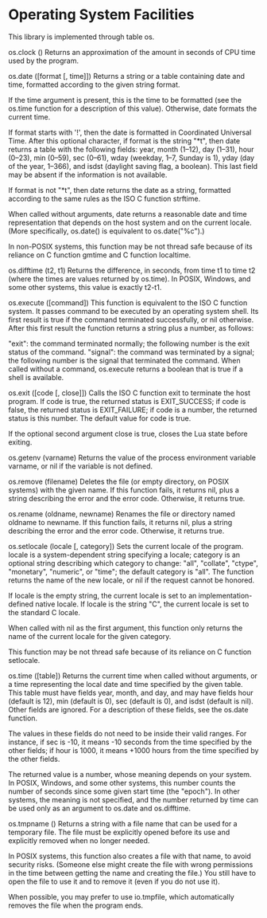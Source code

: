Operating System Facilities
===========================

This library is implemented through table os.

os.clock ()
Returns an approximation of the amount in seconds of CPU time used by the program.

os.date ([format [, time]])
Returns a string or a table containing date and time, formatted according to the given string format.

If the time argument is present, this is the time to be formatted (see the os.time function for a description of this value). Otherwise, date formats the current time.

If format starts with '!', then the date is formatted in Coordinated Universal Time. After this optional character, if format is the string "*t", then date returns a table with the following fields: year, month (1–12), day (1–31), hour (0–23), min (0–59), sec (0–61), wday (weekday, 1–7, Sunday is 1), yday (day of the year, 1–366), and isdst (daylight saving flag, a boolean). This last field may be absent if the information is not available.

If format is not "*t", then date returns the date as a string, formatted according to the same rules as the ISO C function strftime.

When called without arguments, date returns a reasonable date and time representation that depends on the host system and on the current locale. (More specifically, os.date() is equivalent to os.date("%c").)

In non-POSIX systems, this function may be not thread safe because of its reliance on C function gmtime and C function localtime.

os.difftime (t2, t1)
Returns the difference, in seconds, from time t1 to time t2 (where the times are values returned by os.time). In POSIX, Windows, and some other systems, this value is exactly t2-t1.

os.execute ([command])
This function is equivalent to the ISO C function system. It passes command to be executed by an operating system shell. Its first result is true if the command terminated successfully, or nil otherwise. After this first result the function returns a string plus a number, as follows:

"exit": the command terminated normally; the following number is the exit status of the command.
"signal": the command was terminated by a signal; the following number is the signal that terminated the command.
When called without a command, os.execute returns a boolean that is true if a shell is available.

os.exit ([code [, close]])
Calls the ISO C function exit to terminate the host program. If code is true, the returned status is EXIT_SUCCESS; if code is false, the returned status is EXIT_FAILURE; if code is a number, the returned status is this number. The default value for code is true.

If the optional second argument close is true, closes the Lua state before exiting.

os.getenv (varname)
Returns the value of the process environment variable varname, or nil if the variable is not defined.

os.remove (filename)
Deletes the file (or empty directory, on POSIX systems) with the given name. If this function fails, it returns nil, plus a string describing the error and the error code. Otherwise, it returns true.

os.rename (oldname, newname)
Renames the file or directory named oldname to newname. If this function fails, it returns nil, plus a string describing the error and the error code. Otherwise, it returns true.

os.setlocale (locale [, category])
Sets the current locale of the program. locale is a system-dependent string specifying a locale; category is an optional string describing which category to change: "all", "collate", "ctype", "monetary", "numeric", or "time"; the default category is "all". The function returns the name of the new locale, or nil if the request cannot be honored.

If locale is the empty string, the current locale is set to an implementation-defined native locale. If locale is the string "C", the current locale is set to the standard C locale.

When called with nil as the first argument, this function only returns the name of the current locale for the given category.

This function may be not thread safe because of its reliance on C function setlocale.

os.time ([table])
Returns the current time when called without arguments, or a time representing the local date and time specified by the given table. This table must have fields year, month, and day, and may have fields hour (default is 12), min (default is 0), sec (default is 0), and isdst (default is nil). Other fields are ignored. For a description of these fields, see the os.date function.

The values in these fields do not need to be inside their valid ranges. For instance, if sec is -10, it means -10 seconds from the time specified by the other fields; if hour is 1000, it means +1000 hours from the time specified by the other fields.

The returned value is a number, whose meaning depends on your system. In POSIX, Windows, and some other systems, this number counts the number of seconds since some given start time (the "epoch"). In other systems, the meaning is not specified, and the number returned by time can be used only as an argument to os.date and os.difftime.

os.tmpname ()
Returns a string with a file name that can be used for a temporary file. The file must be explicitly opened before its use and explicitly removed when no longer needed.

In POSIX systems, this function also creates a file with that name, to avoid security risks. (Someone else might create the file with wrong permissions in the time between getting the name and creating the file.) You still have to open the file to use it and to remove it (even if you do not use it).

When possible, you may prefer to use io.tmpfile, which automatically removes the file when the program ends.
